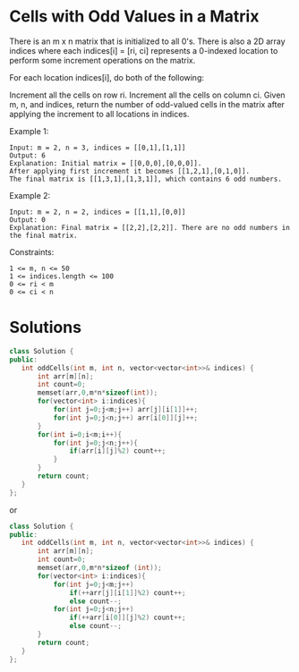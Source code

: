 # Cells with Odd Values in a Matrix


There is an m x n matrix that is initialized to all 0's. There is also a 2D array indices where each indices[i] = [ri, ci] represents a 0-indexed location to perform some increment operations on the matrix.

For each location indices[i], do both of the following:

Increment all the cells on row ri.
Increment all the cells on column ci.
Given m, n, and indices, return the number of odd-valued cells in the matrix after applying the increment to all locations in indices.

 

Example 1:


    Input: m = 2, n = 3, indices = [[0,1],[1,1]]
    Output: 6   
    Explanation: Initial matrix = [[0,0,0],[0,0,0]].
    After applying first increment it becomes [[1,2,1],[0,1,0]].
    The final matrix is [[1,3,1],[1,3,1]], which contains 6 odd numbers.

Example 2:

    Input: m = 2, n = 2, indices = [[1,1],[0,0]]
    Output: 0
    Explanation: Final matrix = [[2,2],[2,2]]. There are no odd numbers in the final matrix.

Constraints:

    1 <= m, n <= 50
    1 <= indices.length <= 100
    0 <= ri < m
    0 <= ci < n
 
 # Solutions
 ```cpp
class Solution {
public:
    int oddCells(int m, int n, vector<vector<int>>& indices) {
        int arr[m][n];
        int count=0;
        memset(arr,0,m*n*sizeof(int));
        for(vector<int> i:indices){
            for(int j=0;j<m;j++) arr[j][i[1]]++;
            for(int j=0;j<n;j++) arr[i[0]][j]++;
        }
        for(int i=0;i<m;i++){
            for(int j=0;j<n;j++){
                if(arr[i][j]%2) count++;
            }
        }
        return count;
    }
};
 ```
 or 

 ```cpp
 class Solution {
public:
    int oddCells(int m, int n, vector<vector<int>>& indices) {
        int arr[m][n];
        int count=0;
        memset(arr,0,m*n*sizeof (int));
        for(vector<int> i:indices){
            for(int j=0;j<m;j++) 
                if(++arr[j][i[1]]%2) count++;
                else count--;
            for(int j=0;j<n;j++) 
                if(++arr[i[0]][j]%2) count++;
                else count--;
        }
        return count;
    }
};
 ```